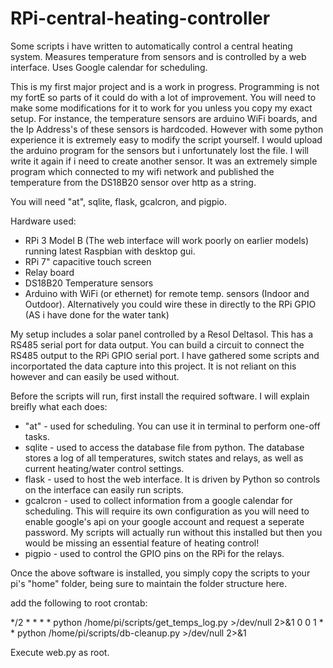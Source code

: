 # RPi-central-heating-controller
Some scripts i have written to automatically control a central heating system. Measures temperature from sensors and is controlled by a web interface. Uses Google calendar for scheduling.

This is my first major project and is a work in progress. Programming is not my fortE so parts of it could do with a lot of improvement. You will need to make some modifications for it to work for you unless you copy my exact setup. For instance, the temperature sensors are arduino WiFi boards, and the Ip Address's of these sensors is hardcoded. However with some python experience it is extremely easy to modify the script yourself. I would upload the arduino program for the sensors but i unfortunately lost the file. I will write it again if i need to create another sensor. It was an extremely simple program which connected to my wifi network and published the temperature from the DS18B20 sensor over http as a string. 

You will need "at", sqlite, flask, gcalcron, and pigpio.

Hardware used:
* RPi 3 Model B (The web interface will work poorly on earlier models) running latest Raspbian with desktop gui.
* RPi 7" capacitive touch screen
* Relay board
* DS18B20 Temperature sensors
* Arduino with WiFi (or ethernet) for remote temp. sensors (Indoor and Outdoor). Alternatively you could wire these in directly to the RPi GPIO (AS i have done for the water tank)

My setup includes a solar panel controlled by a Resol Deltasol. This has a RS485 serial port for data output. You can build a circuit to connect the RS485 output to the RPi GPIO serial port. I have gathered some scripts and incorportated the data capture into this project. It is not reliant on this however and can easily be used without.



Before the scripts will run, first install the required software. I will explain breifly what each does:

* "at" - used for scheduling. You can use it in terminal to perform one-off tasks.
* sqlite - used to access the database file from python. The database stores a log of all temperatures, switch states and relays, as well as current heating/water control settings.
* flask - used to host the web interface. It is driven by Python so controls on the interface can easily run scripts.
* gcalcron - used to collect information from a google calendar for scheduling. This will require its own configuration as you will need to enable google's api on your google account and request a seperate password. My scripts will actually run without this installed but then you would be missing an essential feature of heating control! 
* pigpio - used to control the GPIO pins on the RPi for the relays.

Once the above software is installed, you simply copy the scripts to your pi's "home" folder, being sure to maintain the folder structure here.

add the following to root crontab:

*/2 * * * * python /home/pi/scripts/get_temps_log.py >/dev/null 2>&1
0 0 1 * * python /home/pi/scripts/db-cleanup.py >/dev/null 2>&1

Execute web.py as root.
